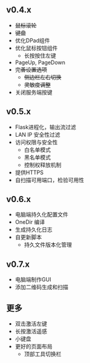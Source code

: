 ## v0.4.x

- ~~鼠标滚轮~~
- ~~键盘~~
- 优化DPad组件
- 优化鼠标按钮组件
  - 长按按住左键
- PageUp, PageDown
- ~~完善设置选项~~
  - ~~侧边栏左右切换~~
  - ~~灵敏度调整~~
- 关闭服务端按键

## v0.5.x

- Flask进程化，输出流过滤
- LAN IP 安全性过滤
- 访问权限与安全性
  - 白名单模式
  - 黑名单模式
  - 控制权释放机制
- 提供HTTPS
- 自扫描可用端口，检验可用性

## v0.6.x

- 电脑端持久化配置文件
- OneDir 编译
- 生成持久化日志
- 自更新脚本
  - 持久文件版本化管理

## v0.7.x

- 电脑端制作GUI
- 添加二维码生成和扫描

## 更多

- 双击激活左键
- 长按激活遥感
- 小键盘
- 更好的页面布局
  - 顶部工具切换栏